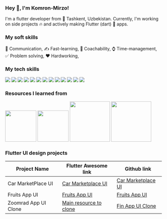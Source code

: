 ### Hey 👋, I'm Komron-Mirzo!

I'm a flutter developer from 🌁 Tashkent, Uzbekistan. Currently, I'm working on side projects 🔥 and actively making Flutter (dart) 📲 apps.

### My soft skills

🙌 Communication, ✍ Fast-learning, 🤵 Coachability, ⌚ Time-management, ✅ Problem solving, ❤️️ Hardworking, 

### My tech skills

![](https://img.shields.io/badge/Code-Dart-<#042B59>) ![](https://img.shields.io/badge/Framework-Flutter-<COLOR>) ![](https://img.shields.io/badge/UI-Flutter-<COLOR>) ![](https://img.shields.io/badge/Flutter-SDK-<COLOR>) ![](https://img.shields.io/badge/Firebase-Firestore-<COLOR>) ![](https://img.shields.io/badge/Dart-Lifecycle-<COLOR>) ![](https://img.shields.io/badge/Dart-Async-<COLOR>) ![](https://img.shields.io/badge/Code-OOP-<COLOR>) ![](https://img.shields.io/badge/Git-Github-<COLOR>) ![](https://img.shields.io/badge/Dart-GetX-<COLOR>) ![](https://img.shields.io/badge/Dart-BloC-<COLOR>) ![](https://img.shields.io/badge/Open-API-<COLOR>) ![](https://img.shields.io/badge/Figma-UI/Web-Design-<COLOR>)

### Resources I learned from

<img src= "https://covers.zlibcdn2.com/covers299/books/9f/34/2e/9f342e887b3d2ade65b2cf7f4546f17b.jpg" width="100px"> <img src= "https://covers.zlibcdn2.com/covers299/books/a7/e3/d5/a7e3d5ba0b5ab50cfb3aab01290d04ce.jpg" width="100px"> <img src= "https://tutsgalaxy.net/wp-content/uploads/2019/12/The-Complete-2020-Flutter-Development-Bootcamp-With-Dart.jpg" height="129px"> 
<img src="https://d25jw0bj0s58lg.cloudfront.net/optimized/2X/c/c9c8a139027304d90a0b05c7d9eb7a31dda312dd_2_690x388.jpeg" height="129px">

### Flutter UI design projects

| Project Name | Flutter Awesome link | Github link |
| --- | --- | --- |
| Car MarketPlace UI | <a href= "https://flutterawesome.com/car-marketplace-app-ui-in-flutter/"> Car Marketplace UI </a> | <a href= "https://github.com/Komron-Mirzo/car_marketplace_ui"> Car Marketplace UI </a> |
| Fruits App UI| <a href= "https://flutterawesome.com/fruits-shop-app-ui-design-in-flutter/">Fruits App UI </a> | <a href= "https://github.com/Komron-Mirzo/FruitsApp"> Fruits App UI </a> |
| Zoomrad App UI Clone | <a href= "https://play.google.com/store/apps/details?id=uz.aloqabank.zoomrad&hl=ru&gl=US"> Main resource to clone </a> | <a href= "https://github.com/Komron-Mirzo/fin_app_ui"> Fin App UI Clone </a>  |
